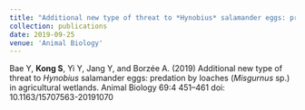 ```yaml
---
title: "Additional new type of threat to *Hynobius* salamander eggs: predation by loaches (*Misgurnus* sp.) in agricultural wetlands"
collection: publications
date: 2019-09-25
venue: 'Animal Biology'
---
```

Bae Y, **Kong S**, Yi Y, Jang Y, and Borzée A. (2019) Additional new type of threat to *Hynobius* salamander eggs: predation by loaches (*Misgurnus* sp.) in agricultural wetlands. Animal Biology 69:4 451–461 doi: 10.1163/15707563-20191070